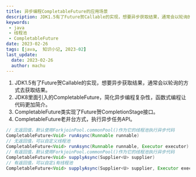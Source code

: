```yaml
---
title: 异步编程CompletableFuture的应用场景
description: JDK1.5有了Future贺Callable的实现，想要异步获取结果，通常会以轮询的方式去获取结果。
keywords:
 - java
 - 线程池
 - CompletableFuture
date: 2023-02-26
tags: [java,  知识小记, 2023-02]
last_update:
  date: 2023-02-26
  author: machu
---
```


1. JDK1.5有了Future贺Callable的实现，想要异步获取结果，通常会以轮询的方式去获取结果。
2. JDK8里面引入的CompletableFuture，简化异步编程复杂性，函数式编程让代码更加简介。
3. CompletableFuture类实现了Future贺CompletionStage接口。
4. CompletableFuture老井台方式，执行异步任务API。

```java
// 无返回值，默认使用ForkjoinPool.commonPool()作为它的线程池执行异步代码
CompletableFuture<Void> runAsync(Runnable runnable)
// 无返回值，可以自定义线程池
CompletableFuture<Void> runAsync(Runnable runnable, Executor executor)
// 有返回值，默认使用ForkjoinPool.commonPool()作为它的线程池执行异步代码
CompletableFuture<Void> supplyAsync(Supplier<U> supplier)
// 有返回值，可以自定i有线程池
CompletableFuture<Void> supplyAsync(Supplier<U> supplier, Executor executor)
```
